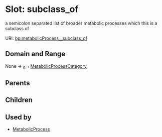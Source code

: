 
# Slot: subclass_of


a semicolon separated list of broader metabolic processes which this is a subclass of

URI: [bp:metabolicProcess__subclass_of](http://w3id.org/ontogpt/metabolic-process-templatemetabolicProcess__subclass_of)


## Domain and Range

None &#8594;  <sub>0..\*</sub> [MetabolicProcessCategory](MetabolicProcessCategory.md)

## Parents


## Children


## Used by

 * [MetabolicProcess](MetabolicProcess.md)
